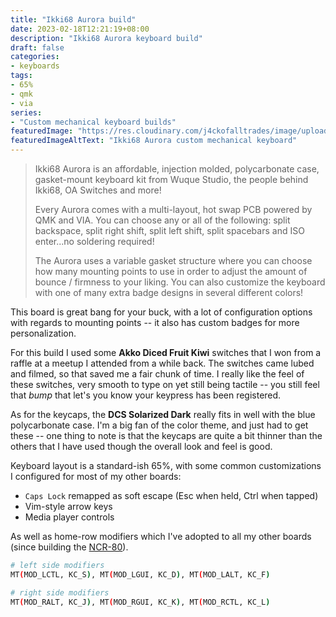```yaml
--- 
title: "Ikki68 Aurora build"
date: 2023-02-18T12:21:19+08:00
description: "Ikki68 Aurora keyboard build"
draft: false
categories:
- keyboards
tags:
- 65%
- qmk
- via
series:
- "Custom mechanical keyboard builds"
featuredImage: "https://res.cloudinary.com/j4ckofalltrades/image/upload/v1676740613/keebs/ikki68_aurora_xa8pcq.jpg"
featuredImageAltText: "Ikki68 Aurora custom mechanical keyboard"
---
```


> Ikki68 Aurora is an affordable, injection molded, polycarbonate case, gasket-mount keyboard kit from Wuque Studio, the people behind Ikki68, OA Switches and more!
>
> Every Aurora comes with a multi-layout, hot swap PCB powered by QMK and VIA. You can choose any or all of the following: split backspace, split right shift, split left shift, split spacebars and ISO enter...no soldering required!
>
> The Aurora uses a variable gasket structure where you can choose how many mounting points to use in order to adjust the amount of bounce / firmness to your liking. You can also customize the keyboard with one of many extra badge designs in several different colors!

This board is great bang for your buck, with a lot of configuration options with regards to mounting points -- it also has custom badges for more personalization.

For this build I used some **Akko Diced Fruit Kiwi** switches that I won from a raffle at a meetup I attended from a while back. The switches came lubed and filmed, so that saved me a fair chunk of time. I really like the feel of these switches, very smooth to type on yet still being tactile -- you still feel that *bump* that let's you know your keypress has been registered.

As for the keycaps, the **DCS Solarized Dark** really fits in well with the blue polycarbonate case. I'm a big fan of the color theme, and just had to get these -- one thing to note is that the keycaps are quite a bit thinner than the others that I have used though the overall look and feel is good.

Keyboard layout is a standard-ish 65%, with some common customizations I configured for most of my other boards:

- `Caps Lock` remapped as soft escape (Esc when held, Ctrl when tapped)
- Vim-style arrow keys
- Media player controls

As well as home-row modifiers which I've adopted to all my other boards (since building the [NCR-80](/posts/2022/ncr-80)).

```bash
# left side modifiers
MT(MOD_LCTL, KC_S), MT(MOD_LGUI, KC_D), MT(MOD_LALT, KC_F)

# right side modifiers
MT(MOD_RALT, KC_J), MT(MOD_RGUI, KC_K), MT(MOD_RCTL, KC_L)
```
